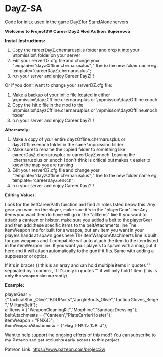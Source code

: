 # DayZ-SA
Code for init.c used in the game DayZ for StandAlone servers


<strong>Welcome to Project3W Career DayZ Mod
Author: Supernova

Install Instructions:</strong>

1. Copy the careerDayZ.chernarusplus folder and drop it into your \mpmission\ folder on your server
2. Edit your serverDZ.cfg file and change your "template="dayzOffline.chernarusplus";" line to the new folder name eg. template="careerDayZ.chernarusplus";
3. run your server and enjoy Career DayZ!!!

Or if you don't want to change your serverDZ.cfg file:

1. Make a backup of your init.c file located in either \mpmission\dayzOffline.chernarusplus or \mpmission\dayzOffline.enoch
2. Copy the init.c file in the mod to the \mpmission\dayzOffline.chernarusplus or \mpmission\dayzOffline.enoch folder
3. run your server and enjoy Career DayZ!!!

<strong>Alternately:</strong>

1. Make a copy of your entire dayzOffline.chernarusplus or dayzOffline.enoch folder in the same \mpmission folder
2. Make sure to rename the copied folder to something like careerDayZ.chernarusplus or careerDayZ.enoch. Leaving the .chernarusplus or .enoch I don't think is critical but makes it easier to know the map you are running
3. Edit your serverDZ.cfg file and change your "template="dayzOffline.chernarusplus";" line to the new folder name eg. template="careerDayZ.enoch";
4. run your server and enjoy Career DayZ!!!


<strong>Editing Values:</strong>

Look for the SetCareerPath function and find all roles listed below this.
Any gear you want on the player, make sure it's in the "playerGear" line
Any items you want them to have will go in the "allItems" line
If you want to attach a canteen or holster, make sure you added a belt to the playerGear and then add these specific items to the beltAttachments line
The itemWeapon line for built for a weapon, but any item you want in your players hands at spawn goes here
The itemWeaponAttachments line is built for gun weapons and if compatible will auto attach the item to the item listed in the itemWeapon line. If you want your players to spawn with a mag, put it here and it will attach automatically to the gun if it fits. Same with adding a suppressor or optics.

If it's in braces {} this is an array and can hold multiple items in quotes "" separated by a comma ,
If it's only in quotes "" it will only hold 1 item (this is only the weapon slot currently)

<strong>Example:</strong>

playerGear = {"TacticalShirt_Olive","BDUPants","JungleBoots_Olive","TacticalGloves_Beige","MilitaryBelt"};</br>
allItems = {"WeaponCleaningKit","Morphine","BandageDressing"};</br>
beltAttachments = {"Canteen","PlateCarrierHolster"};</br>
itemWeapon = "FNX45";</br>
itemWeaponAttachments = {"Mag_FNX45_15Rnd"};



Want to help support the ongoing efforts of this mod? You can subscribe to my Patreon and get exclusive early access to this project.

Patreon Link: 
https://www.patreon.com/project3w
